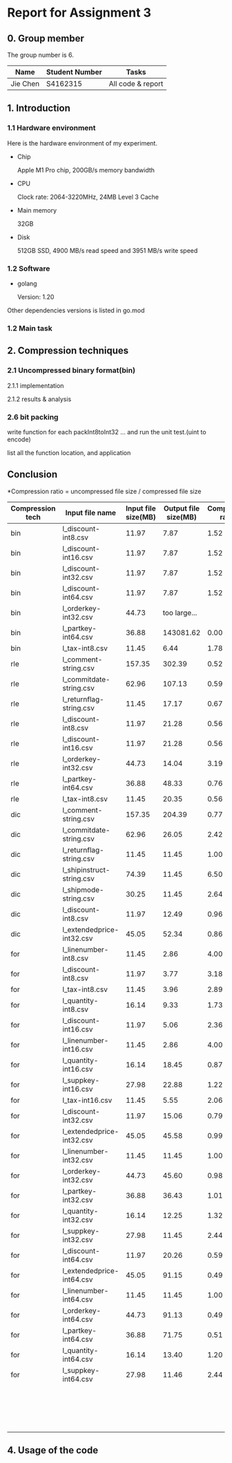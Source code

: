 
# Report for Assignment 3

## 0. Group member

The group number is 6.

| **Name** | **Student  Number** | **Tasks**         |
| -------- | ------------------- | ----------------- |
| Jie Chen | S4162315            | All code & report |

## 1. Introduction

### 1.1 Hardware environment

Here is the hardware environment of my experiment.

* Chip 

  Apple M1 Pro chip, 200GB/s memory bandwidth

* CPU

  Clock rate: 2064-3220MHz, 24MB Level 3 Cache

* Main memory

  32GB

* Disk

  512GB SSD, 4900 MB/s read speed and 3951 MB/s write speed

### 1.2 Software

* golang 

  Version: 1.20

Other dependencies versions is listed in go.mod

### 1.2 Main task



## 2. Compression techniques

### 2.1 Uncompressed binary format(bin)

2.1.1 implementation

2.1.2 results & analysis

### 2.6 bit packing

write function for each packInt8toInt32 ... and run the unit test.(uint to encode)

list all the function location, and application



## Conclusion



*Compression ratio = uncompressed file size / compressed file size

| Compression tech | Input file name           | Input file size(MB) | Output file size(MB) | Compression ratio* | Encode  time(ms) | Decode time(ms) |
| ---------------- | ------------------------- | ------------------- | -------------------- | ------------------ | ---------------- | --------------- |
| bin              | l_discount-int8.csv       | 11.97               | 7.87                 | 1.52               | 581              | 276             |
| bin              | l_discount-int16.csv      | 11.97               | 7.87                 | 1.52               | 617              | 256             |
| bin              | l_discount-int32.csv      | 11.97               | 7.87                 | 1.52               | 600              | 274             |
| bin              | l_discount-int64.csv      | 11.97               | 7.87                 | 1.52               | 597              | 273             |
| bin              | l_orderkey-int32.csv      | 44.73               | too large...         |                    |                  |                 |
| bin              | l_partkey-int64.csv       | 36.88               | 143081.62            | 0.00               | 141873           | Super long..    |
| bin              | l_tax-int8.csv            | 11.45               | 6.44                 | 1.78               | 505              | 248             |
| rle              | l_comment-string.csv      | 157.35              | 302.39               | 0.52               | 16079            | 12082           |
| rle              | l_commitdate-string.csv   | 62.96               | 107.13               | 0.59               | 11369            | 10010           |
| rle              | l_returnflag-string.csv   | 11.45               | 17.17                | 0.67               | 9496             | 9333            |
| rle              | l_discount-int8.csv       | 11.97               | 21.28                | 0.56               | 640              | 702             |
| rle              | l_discount-int16.csv      | 11.97               | 21.28                | 0.56               | 663              | 746             |
| rle              | l_orderkey-int32.csv      | 44.73               | 14.04                | 3.19               | 787              | 305             |
| rle              | l_partkey-int64.csv       | 36.88               | 48.33                | 0.76               | 886              | 919             |
| rle              | l_tax-int8.csv            | 11.45               | 20.35                | 0.56               | 647              | 718             |
| dic              | l_comment-string.csv      | 157.35              | 204.39               | 0.77               | 4268             | 15544           |
| dic              | l_commitdate-string.csv   | 62.96               | 26.05                | 2.42               | 1611             | 10248           |
| dic              | l_returnflag-string.csv   | 11.45               | 11.45                | 1.00               | 985              | 9738            |
| dic              | l_shipinstruct-string.csv | 74.39               | 11.45                | 6.50               | 1393             | 11590           |
| dic              | l_shipmode-string.csv     | 30.25               | 11.45                | 2.64               | 1349             | 9773            |
| dic              | l_discount-int8.csv       | 11.97               | 12.49                | 0.96               | 1073             | 10095           |
| dic              | l_extendedprice-int32.csv | 45.05               | 52.34                | 0.86               | 3576             | 15216           |
| for              | l_linenumber-int8.csv     | 11.45               | 2.86                 | 4.00               | 740              | 161             |
| for              | l_discount-int8.csv       | 11.97               | 3.77                 | 3.18               | 943              | 157             |
| for              | l_tax-int8.csv            | 11.45               | 3.96                 | 2.89               | 779              | 174             |
| for              | l_quantity-int8.csv       | 16.14               | 9.33                 | 1.73               | 893              | 257             |
| for              | l_discount-int16.csv      | 11.97               | 5.06                 | 2.36               | 947              | 544             |
| for              | l_linenumber-int16.csv    | 11.45               | 2.86                 | 4.00               | 625              | 142             |
| for              | l_quantity-int16.csv      | 16.14               | 18.45                | 0.87               | 746              | 247             |
| for              | l_suppkey-int16.csv       | 27.98               | 22.88                | 1.22               | 1196             | 355             |
| for              | l_tax-int16.csv           | 11.45               | 5.55                 | 2.06               | 955              | 165             |
| for              | l_discount-int32.csv      | 11.97               | 15.06                | 0.79               | 623              | 205             |
| for              | l_extendedprice-int32.csv | 45.05               | 45.58                | 0.99               | 1208             | 517             |
| for              | l_linenumber-int32.csv    | 11.45               | 11.45                | 1.00               | 583              | 181             |
| for              | l_orderkey-int32.csv      | 44.73               | 45.60                | 0.98               | 1360             | 531             |
| for              | l_partkey-int32.csv       | 36.88               | 36.43                | 1.01               | 1080             | 493             |
| for              | l_quantity-int32.csv      | 16.14               | 12.25                | 1.32               | 1149             | 216             |
| for              | l_suppkey-int32.csv       | 27.98               | 11.45                | 2.44               | 931              | 311             |
| for              | l_discount-int64.csv      | 11.97               | 20.26                | 0.59               | 670              | 244             |
| for              | l_extendedprice-int64.csv | 45.05               | 91.15                | 0.49               | 964              | 814             |
| for              | l_linenumber-int64.csv    | 11.45               | 11.45                | 1.00               | 619              | 184             |
| for              | l_orderkey-int64.csv      | 44.73               | 91.13                | 0.49               | 1403             | 802             |
| for              | l_partkey-int64.csv       | 36.88               | 71.75                | 0.51               | 1111             | 715             |
| for              | l_quantity-int64.csv      | 16.14               | 13.40                | 1.20               | 724              | 233             |
| for              | l_suppkey-int64.csv       | 27.98               | 11.46                | 2.44               | 1241             | 319             |
|                  |                           |                     |                      |                    |                  |                 |
|                  |                           |                     |                      |                    |                  |                 |
|                  |                           |                     |                      |                    |                  |                 |
|                  |                           |                     |                      |                    |                  |                 |
|                  |                           |                     |                      |                    |                  |                 |
|                  |                           |                     |                      |                    |                  |                 |
|                  |                           |                     |                      |                    |                  |                 |
|                  |                           |                     |                      |                    |                  |                 |
|                  |                           |                     |                      |                    |                  |                 |
|                  |                           |                     |                      |                    |                  |                 |
|                  |                           |                     |                      |                    |                  |                 |
|                  |                           |                     |                      |                    |                  |                 |
|                  |                           |                     |                      |                    |                  |                 |
|                  |                           |                     |                      |                    |                  |                 |
|                  |                           |                     |                      |                    |                  |                 |
|                  |                           |                     |                      |                    |                  |                 |
|                  |                           |                     |                      |                    |                  |                 |
|                  |                           |                     |                      |                    |                  |                 |



## 4. Usage of the code



